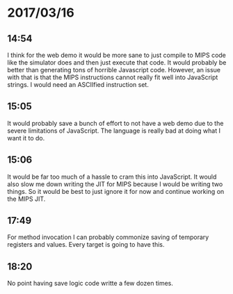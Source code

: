 # 2017/03/16

## 14:54

I think for the web demo it would be more sane to just compile to MIPS code
like the simulator does and then just execute that code. It would probably be
better than generating tons of horrible Javascript code. However, an issue
with that is that the MIPS instructions cannot really fit well into JavaScript
strings. I would need an ASCIIfied instruction set.

## 15:05

It would probably save a bunch of effort to not have a web demo due to the
severe limitations of JavaScript. The language is really bad at doing what I
want it to do.

## 15:06

It would be far too much of a hassle to cram this into JavaScript. It would
also slow me down writing the JIT for MIPS because I would be writing two
things. So it would be best to just ignore it for now and continue working
on the MIPS JIT.

## 17:49

For method invocation I can probably commonize saving of temporary registers
and values. Every target is going to have this.

## 18:20

No point having save logic code writte a few dozen times.
